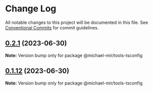 # Change Log

All notable changes to this project will be documented in this file.
See [Conventional Commits](https://conventionalcommits.org) for commit guidelines.

## [0.2.1](https://github.com/michael-mir/lerna-example/compare/@michael-mir/tools-tsconfig@0.1.12...@michael-mir/tools-tsconfig@0.2.1) (2023-06-30)

**Note:** Version bump only for package @michael-mir/tools-tsconfig





## [0.1.12](https://github.com/michael-mir/lerna-example/compare/@michael-mir/tools-tsconfig@0.0.11...@michael-mir/tools-tsconfig@0.1.12) (2023-06-30)

**Note:** Version bump only for package @michael-mir/tools-tsconfig
